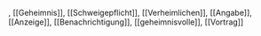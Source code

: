 , [[Geheimnis]], [[Schweigepflicht]], [[Verheimlichen]], [[Angabe]], [[Anzeige]], [[Benachrichtigung]], [[geheimnisvolle]], [[Vortrag]]